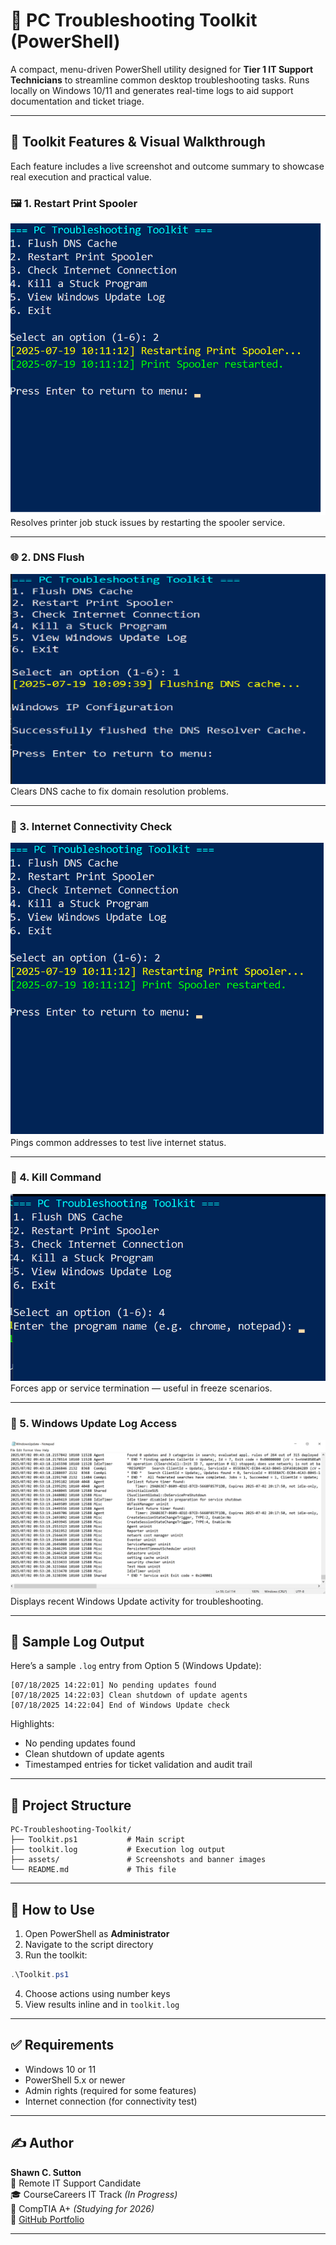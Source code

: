 
# 🧰 PC Troubleshooting Toolkit (PowerShell)

A compact, menu-driven PowerShell utility designed for **Tier 1 IT Support Technicians** to streamline common desktop troubleshooting tasks. Runs locally on Windows 10/11 and generates real-time logs to aid support documentation and ticket triage.

---

## 🔧 Toolkit Features & Visual Walkthrough

Each feature includes a live screenshot and outcome summary to showcase real execution and practical value.

### 🖼️ 1. Restart Print Spooler
![Restart Print Spooler](assets/PrinterSpooler.png)  
Resolves printer job stuck issues by restarting the spooler service.

---

### 🌐 2. DNS Flush
![DNS Flush](assets/DNSFlush.png)  
Clears DNS cache to fix domain resolution problems.

---

### 📶 3. Internet Connectivity Check
![Internet Check](assets/Internetcheck.png)  
Pings common addresses to test live internet status.

---

### 🛑 4. Kill Command
![Kill Command](assets/Killcommand.png)  
Forces app or service termination — useful in freeze scenarios.

---

### 🔄 5. Windows Update Log Access
![Update Log](assets/WindowsUpdateLog.png)  
Displays recent Windows Update activity for troubleshooting.

---

## 🧾 Sample Log Output

Here’s a sample `.log` entry from Option 5 (Windows Update):

```
[07/18/2025 14:22:01] No pending updates found
[07/18/2025 14:22:03] Clean shutdown of update agents
[07/18/2025 14:22:04] End of Windows Update check
```

Highlights:
- No pending updates found  
- Clean shutdown of update agents  
- Timestamped entries for ticket validation and audit trail  

---

## 📁 Project Structure

```
PC-Troubleshooting-Toolkit/
├── Toolkit.ps1           # Main script
├── toolkit.log           # Execution log output
├── assets/               # Screenshots and banner images
└── README.md             # This file
```

---

## 🚀 How to Use

1. Open PowerShell as **Administrator**  
2. Navigate to the script directory  
3. Run the toolkit:

```powershell
.\Toolkit.ps1
```

4. Choose actions using number keys  
5. View results inline and in `toolkit.log`

---

## ✅ Requirements

- Windows 10 or 11  
- PowerShell 5.x or newer  
- Admin rights (required for some features)  
- Internet connection (for connectivity test)

---

## ✍️ Author

**Shawn C. Sutton**  
📍 Remote IT Support Candidate  
🎓 CourseCareers IT Track *(In Progress)*  
🧠 CompTIA A+ *(Studying for 2026)*  
🔗 [GitHub Portfolio](#)

---


